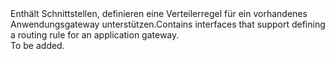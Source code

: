 <Namespace Name="Microsoft.Azure.Management.Network.Fluent.ApplicationGatewayRequestRoutingRule.Definition">
  <Docs>
    <summary><span data-ttu-id="e4e7f-101">Enthält Schnittstellen, definieren eine Verteilerregel für ein vorhandenes Anwendungsgateway unterstützen.</span><span class="sxs-lookup"><span data-stu-id="e4e7f-101">Contains interfaces that support defining a routing rule for an application gateway.</span></span></summary> 
    <remarks>To be added.</remarks>
  </Docs>
</Namespace>
